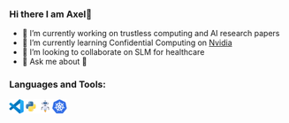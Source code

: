 ### Hi there I am Axel👋

- 🔭 I’m currently working on trustless computing and AI research papers
- 🌱 I’m currently learning Confidential Computing on [Nvidia](https://docs.nvidia.com/confidential-computing/index.html)
- 👯 I’m looking to collaborate on SLM for healthcare
- 💬 Ask me about 📸

### Languages and Tools:

<img align="left" alt="Visual Studio Code" width="26px" src="https://raw.githubusercontent.com/github/explore/master/topics/visual-studio-code/visual-studio-code.png" />
<img align="left" alt="Python" width="26px" src="https://raw.githubusercontent.com/github/explore/master/topics/python/python.png" />
<img align="left" alt="AI" width="26px" src="https://raw.githubusercontent.com/github/explore/master/topics/ai/ai.png" />
<img align="left" alt="Kubernetes" width="26px" src="https://raw.githubusercontent.com/github/explore/master/topics/kubernetes/kubernetes.png" />

